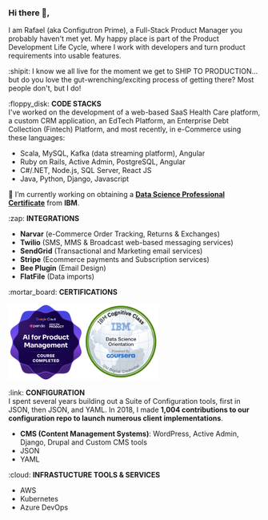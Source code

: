 ### Hi there 👋,
I am Rafael (aka Configutron Prime), a Full-Stack Product Manager you probably haven't met yet. My happy place is part of the Product Development Life Cycle, where I work with developers and turn product requirements into usable features.

:shipit: I know we all live for the moment we get to SHIP TO PRODUCTION... but do you love the gut-wrenching/exciting process of getting there? Most people don't, but I do!</br> 

<p>
:floppy_disk:  <b>CODE STACKS</b></br>
I've worked on the development of a web-based SaaS Health Care platform, a custom CRM application, an EdTech Platform, an Enterprise Debt Collection (Fintech) Platform, and most recently, in e-Commerce using these languages:
<ul>
<li>Scala, MySQL, Kafka (data streaming platform), Angular</li>
<li>Ruby on Rails, Active Admin, PostgreSQL, Angular</li>
<li>C#/.NET, Node.js, SQL Server, React JS</li>
<li>Java, Python, Django, Javascript</li>  
</ul>  
</p>

🌱 I’m currently working on obtaining a [**Data Science Professional Certificate**](https://www.ibm.com/training/badge/data-science-professional-certificate) from **IBM**.

<p>
:zap: <b>INTEGRATIONS</b>
<ul>
<li><b>Narvar</b> (e-Commerce Order Tracking, Returns & Exchanges)</li>
<li><b>Twilio</b> (SMS, MMS & Broadcast web-based messaging services)</li>
<li><b>SendGrid</b> (Transactional and Marketing email services)</li>
<li><b>Stripe</b> (Ecommerce payments and Subscription services)</li> 
<li><b>Bee Plugin</b> (Email Design)</li>
<li><b>FlatFile</b> (Data imports)</li>
</ul>  
</p>

<p>
:mortar_board: <b>CERTIFICATIONS</b></br>
</br>
<img class="image-align-left" src="Images/ai-for-product-management.png" width=150/><img class="image-align-left" src="Images/data-science-orientation.png" width=150/>  
</p>
<p>
:link: <b>CONFIGURATION</b></br>
I spent several years building out a Suite of Configuration tools, first in JSON, then JSON, and YAML. In 2018, I made <b>1,004 contributions to our configuration repo to launch numerous client implementations</b>.</br>
<ul>
<li><b>CMS (Content Management Systems)</b>: WordPress, Active Admin, Django, Drupal and Custom CMS tools</li>
<li>JSON</li>
<li>YAML</li>
</ul>  
</p>
<p>
:cloud: <b>INFRASTUCTURE TOOLS & SERVICES</b>
<ul>
<li>AWS</li>
<li>Kubernetes</li>  
<li>Azure DevOps</li>
</ul>  
</p>

<!--

<img src="Images/ai-for-product-management.png" width=250>
<img src="Images/data-science-orientation.png" width=250>

**rafabkny/rafabkny** is a ✨ _special_ ✨ repository because its `README.md` (this file) appears on your GitHub profile.

Here are some ideas to get you started:

- 🔭 I’m currently working on ...
- 👯 I’m looking to collaborate on ...
- 🤔 I’m looking for help with ...
- 💬 Ask me about ...
- 📫 How to reach me: ...
- 😄 Pronouns: ...
- ⚡ Fun fact: ...
-->
